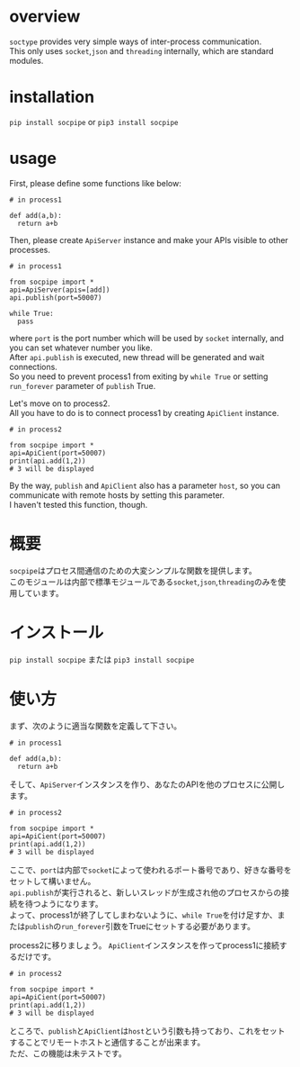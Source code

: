 # overview
`soctype` provides very simple ways of inter-process communication.  
This only uses `socket`,`json` and `threading` internally, which are standard modules.  
# installation
`pip install socpipe` or `pip3 install socpipe`  
# usage
First, please define some functions like below:  
```
# in process1

def add(a,b):
  return a+b
```
Then, please create `ApiServer` instance and make your APIs visible to other processes.  
```
# in process1

from socpipe import *
api=ApiServer(apis=[add])
api.publish(port=50007)

while True:
  pass
```
where `port` is the port number which will be used by `socket` internally, and you can set whatever number you like.  
After `api.publish` is executed, new thread will be generated and wait connections.  
So you need to prevent process1 from exiting by `while True` or setting `run_forever` parameter of `publish` True.  

Let's move on to process2.  
All you have to do is to connect process1 by creating `ApiClient` instance.
```
# in process2

from socpipe import *
api=ApiCient(port=50007)
print(api.add(1,2))
# 3 will be displayed
```
By the way, `publish` and `ApiClient` also has a parameter `host`, so you can communicate with remote hosts by setting this parameter.  
I haven't tested this function, though.

# 概要
`socpipe`はプロセス間通信のための大変シンプルな関数を提供します。  
このモジュールは内部で標準モジュールである`socket`,`json`,`threading`のみを使用しています。  
# インストール
`pip install socpipe` または `pip3 install socpipe`  
# 使い方
まず、次のように適当な関数を定義して下さい。  
```
# in process1

def add(a,b):
  return a+b
```
そして、`ApiServer`インスタンスを作り、あなたのAPIを他のプロセスに公開します。  
```
# in process2

from socpipe import *
api=ApiCient(port=50007)
print(api.add(1,2))
# 3 will be displayed
```
ここで、`port`は内部で`socket`によって使われるポート番号であり、好きな番号をセットして構いません。  
`api.publish`が実行されると、新しいスレッドが生成され他のプロセスからの接続を待つようになります。  
よって、process1が終了してしまわないように、`while True`を付け足すか、または`publish`の`run_forever`引数をTrueにセットする必要があります。  

process2に移りましょう。
`ApiClient`インスタンスを作ってprocess1に接続するだけです。  
```
# in process2

from socpipe import *
api=ApiCient(port=50007)
print(api.add(1,2))
# 3 will be displayed
```
ところで、`publish`と`ApiClient`は`host`という引数も持っており、これをセットすることでリモートホストと通信することが出来ます。  
ただ、この機能は未テストです。  
